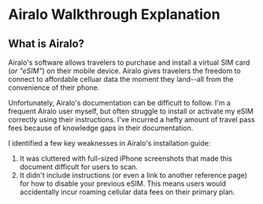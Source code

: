 
# Airalo Walkthrough Explanation

## What is Airalo?

Airalo's software allows travelers to purchase and install a virtual SIM card (*or "eSIM"*) on their mobile device. Airalo gives travelers the freedom to connect to affordable celluar data the moment they land--all from the convenience of their phone.

Unfortunately, Airalo's documentation can be difficult to follow. I'm a frequent Airalo user myself, but often struggle to install or activate my eSIM correctly using their instructions. I've incurred a hefty amount of travel pass fees because of knowledge gaps in their documentation.

I identified a few key weaknesses in Airalo's installation guide:

1. It was cluttered with full-sized iPhone screenshots that made this document difficult for users to scan. 
2. It didn't include instructions (or even a link to another reference page) for how to disable your previous eSIM. This means users would accidentally incur roaming cellular data fees on their primary plan. 
